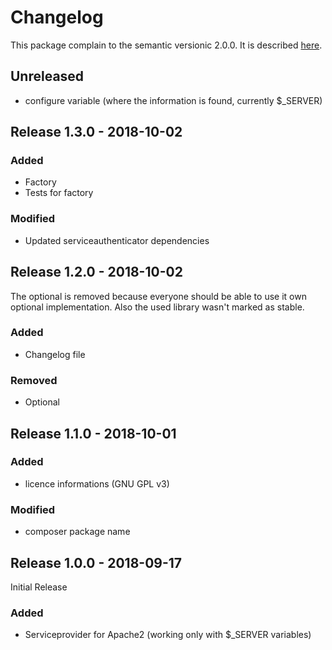 # Changelog

This package complain to the semantic versionic 2.0.0.
It is described [here](https://semver.org/).

## Unreleased

- configure variable (where the information is found, currently $_SERVER)

## Release 1.3.0 - 2018-10-02

### Added
+ Factory 
+ Tests for factory

### Modified
+ Updated serviceauthenticator dependencies

## Release 1.2.0 - 2018-10-02

The optional is removed because everyone should be able to use it own optional implementation.
Also the used library wasn't marked as stable.

### Added
+ Changelog file

### Removed
+ Optional

## Release 1.1.0 - 2018-10-01

### Added
+ licence informations (GNU GPL v3)

### Modified
+ composer package name

## Release 1.0.0 - 2018-09-17

Initial Release

### Added
+ Serviceprovider for Apache2 (working only with $_SERVER variables)
